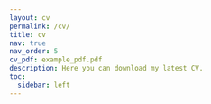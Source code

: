 ```yaml
---
layout: cv
permalink: /cv/
title: cv
nav: true
nav_order: 5
cv_pdf: example_pdf.pdf
description: Here you can download my latest CV.
toc:
  sidebar: left
---
```

